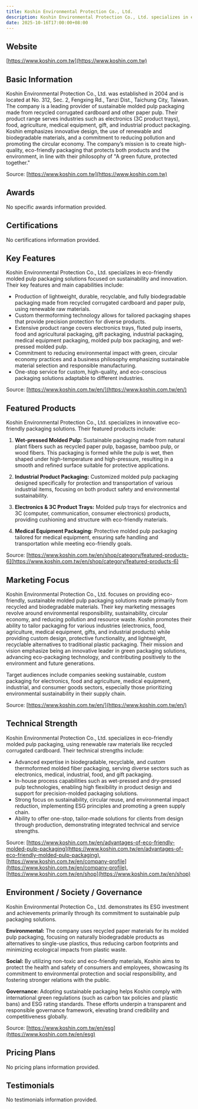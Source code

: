 ```yaml
---
title: Koshin Environmental Protection Co., Ltd.
description: Koshin Environmental Protection Co., Ltd. specializes in eco-friendly molded pulp packaging solutions, offering customizable, sustainable packaging for industries such as electronics, food, medical, and industrial products. Established in 2004 and based in Taichung, Taiwan, the company is dedicated to innovative, biodegradable, and recyclable packaging that supports a circular economy and reduces environmental impact.
date: 2025-10-16T17:00:00+08:00
---
```


## Website

[https://www.koshin.com.tw](https://www.koshin.com.tw)

## Basic Information

Koshin Environmental Protection Co., Ltd. was established in 2004 and is located at No. 312, Sec. 2, Fengxing Rd., Tanzi Dist., Taichung City, Taiwan. The company is a leading provider of sustainable molded pulp packaging made from recycled corrugated cardboard and other paper pulp. Their product range serves industries such as electronics (3C product trays), food, agriculture, medical equipment, gift, and industrial product packaging. Koshin emphasizes innovative design, the use of renewable and biodegradable materials, and a commitment to reducing pollution and promoting the circular economy. The company’s mission is to create high-quality, eco-friendly packaging that protects both products and the environment, in line with their philosophy of "A green future, protected together."

Source: [https://www.koshin.com.tw](https://www.koshin.com.tw)

## Awards

No specific awards information provided.

## Certifications

No certifications information provided.

## Key Features

Koshin Environmental Protection Co., Ltd. specializes in eco-friendly molded pulp packaging solutions focused on sustainability and innovation. Their key features and main capabilities include:

- Production of lightweight, durable, recyclable, and fully biodegradable packaging made from recycled corrugated cardboard and paper pulp, using renewable raw materials.
- Custom thermoforming technology allows for tailored packaging shapes that provide precision protection for diverse products.
- Extensive product range covers electronics trays, fluted pulp inserts, food and agricultural packaging, gift packaging, industrial packaging, medical equipment packaging, molded pulp box packaging, and wet-pressed molded pulp.
- Commitment to reducing environmental impact with green, circular economy practices and a business philosophy emphasizing sustainable material selection and responsible manufacturing.
- One-stop service for custom, high-quality, and eco-conscious packaging solutions adaptable to different industries.

Source: [https://www.koshin.com.tw/en/](https://www.koshin.com.tw/en/)

## Featured Products

Koshin Environmental Protection Co., Ltd. specializes in innovative eco-friendly packaging solutions. Their featured products include:

1. **Wet-pressed Molded Pulp:** Sustainable packaging made from natural plant fibers such as recycled paper pulp, bagasse, bamboo pulp, or wood fibers. This packaging is formed while the pulp is wet, then shaped under high-temperature and high-pressure, resulting in a smooth and refined surface suitable for protective applications.

2. **Industrial Product Packaging:** Customized molded pulp packaging designed specifically for protection and transportation of various industrial items, focusing on both product safety and environmental sustainability.

3. **Electronics & 3C Product Trays:** Molded pulp trays for electronics and 3C (computer, communication, consumer electronics) products, providing cushioning and structure with eco-friendly materials.

4. **Medical Equipment Packaging:** Protective molded pulp packaging tailored for medical equipment, ensuring safe handling and transportation while meeting eco-friendly goals.

Source: [https://www.koshin.com.tw/en/shop/category/featured-products-6](https://www.koshin.com.tw/en/shop/category/featured-products-6)

## Marketing Focus

Koshin Environmental Protection Co., Ltd. focuses on providing eco-friendly, sustainable molded pulp packaging solutions made primarily from recycled and biodegradable materials. Their key marketing messages revolve around environmental responsibility, sustainability, circular economy, and reducing pollution and resource waste. Koshin promotes their ability to tailor packaging for various industries (electronics, food, agriculture, medical equipment, gifts, and industrial products) while providing custom design, protective functionality, and lightweight, recyclable alternatives to traditional plastic packaging. Their mission and vision emphasize being an innovative leader in green packaging solutions, advancing eco-packaging technology, and contributing positively to the environment and future generations.

Target audiences include companies seeking sustainable, custom packaging for electronics, food and agriculture, medical equipment, industrial, and consumer goods sectors, especially those prioritizing environmental sustainability in their supply chain.

Source: [https://www.koshin.com.tw/en/](https://www.koshin.com.tw/en/)

## Technical Strength

Koshin Environmental Protection Co., Ltd. specializes in eco-friendly molded pulp packaging, using renewable raw materials like recycled corrugated cardboard. Their technical strengths include:

- Advanced expertise in biodegradable, recyclable, and custom thermoformed molded fiber packaging, serving diverse sectors such as electronics, medical, industrial, food, and gift packaging.
- In-house process capabilities such as wet-pressed and dry-pressed pulp technologies, enabling high flexibility in product design and support for precision-molded packaging solutions.
- Strong focus on sustainability, circular reuse, and environmental impact reduction, implementing ESG principles and promoting a green supply chain.
- Ability to offer one-stop, tailor-made solutions for clients from design through production, demonstrating integrated technical and service strengths.

Source: [https://www.koshin.com.tw/en/advantages-of-eco-friendly-molded-pulp-packaging](https://www.koshin.com.tw/en/advantages-of-eco-friendly-molded-pulp-packaging), [https://www.koshin.com.tw/en/company-profile](https://www.koshin.com.tw/en/company-profile), [https://www.koshin.com.tw/en/shop](https://www.koshin.com.tw/en/shop)

## Environment / Society / Governance

Koshin Environmental Protection Co., Ltd. demonstrates its ESG investment and achievements primarily through its commitment to sustainable pulp packaging solutions.

**Environmental:** The company uses recycled paper materials for its molded pulp packaging, focusing on naturally biodegradable products as alternatives to single-use plastics, thus reducing carbon footprints and minimizing ecological impacts from plastic waste.

**Social:** By utilizing non-toxic and eco-friendly materials, Koshin aims to protect the health and safety of consumers and employees, showcasing its commitment to environmental protection and social responsibility, and fostering stronger relations with the public.

**Governance:** Adopting sustainable packaging helps Koshin comply with international green regulations (such as carbon tax policies and plastic bans) and ESG rating standards. These efforts underpin a transparent and responsible governance framework, elevating brand credibility and competitiveness globally.

Source: [https://www.koshin.com.tw/en/esg](https://www.koshin.com.tw/en/esg)

## Pricing Plans

No pricing plans information provided.

## Testimonials

No testimonials information provided.